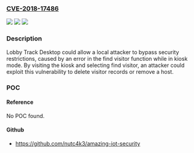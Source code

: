 ### [CVE-2018-17486](https://cve.mitre.org/cgi-bin/cvename.cgi?name=CVE-2018-17486)
![](https://img.shields.io/static/v1?label=Product&message=Lobby%20Track%20Desktop&color=blue)
![](https://img.shields.io/static/v1?label=Version&message=n%2Fa&color=blue)
![](https://img.shields.io/static/v1?label=Vulnerability&message=Bypass%20Security&color=brighgreen)

### Description

Lobby Track Desktop could allow a local attacker to bypass security restrictions, caused by an error in the find visitor function while in kiosk mode. By visiting the kiosk and selecting find visitor, an attacker could exploit this vulnerability to delete visitor records or remove a host.

### POC

#### Reference
No POC found.

#### Github
- https://github.com/nutc4k3/amazing-iot-security

